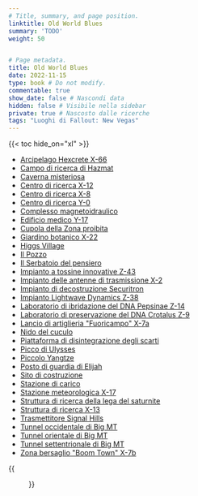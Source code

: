 ```yaml
---
# Title, summary, and page position.
linktitle: Old World Blues
summary: 'TODO'
weight: 50


# Page metadata.
title: Old World Blues
date: 2022-11-15
type: book # Do not modify.
commentable: true
show_date: false # Nascondi data
hidden: false # Visibile nella sidebar
private: true # Nascosto dalle ricerche
tags: "Luoghi di Fallout: New Vegas"
---
```




{{< toc hide_on="xl" >}}

<div class="fnv">


- [Arcipelago Hexcrete X-66](../arcipelago-hexcrete-x-66)
- [Campo di ricerca di Hazmat](../campo-di-ricerca-di-hazmat)
- [Caverna misteriosa](../caverna-misteriosa)
- [Centro di ricerca X-12](../centro-di-ricerca-x-12)
- [Centro di ricerca X-8](../centro-di-ricerca-x-8)
- [Centro di ricerca Y-0](../centro-di-ricerca-y-0)
- [Complesso magnetoidraulico](../complesso-magnetoidraulico)
- [Edificio medico Y-17](../edificio-medico-y-17)
- [Cupola della Zona proibita](../cupola-della-zona-proibita)
- [Giardino botanico X-22](../giardino-botanico-x-22)
- [Higgs Village](../higgs-village)
- [Il Pozzo](../il-pozzo)
- [Il Serbatoio del pensiero](../il-serbatoio-del-pensiero)
- [Impianto a tossine innovative Z-43](../impianto-a-tossine-innovative-z-43)
- [Impianto delle antenne di trasmissione X-2](../impianto-delle-antenne-di-trasmissione-x-2)
- [Impianto di decostruzione Securitron](../impianto-di-decostruzione-securitron)
- [Impianto Lightwave Dynamics Z-38](../impianto-lightwave-dynamics-z-38)
- [Laboratorio di ibridazione del DNA Pepsinae Z-14](../laboratorio-di-ibridazione-del-dna-pepsinae-z-14)
- [Laboratorio di preservazione del DNA Crotalus Z-9](../laboratorio-di-preservazione-del-dna-crotalus-z-9)
- [Lancio di artiglieria "Fuoricampo" X-7a](../lancio-di-artiglieria-fuoricampo-x-7a) 
- [Nido del cuculo](../nido-del-cuculo)
- [Piattaforma di disintegrazione degli scarti](../piattaforma-di-disintegrazione-degli-scarti)
- [Picco di Ulysses](../picco-di-ulysses)
- [Piccolo Yangtze](../piccolo-yangtze)
- [Posto di guardia di Elijah](../posto-di-guardia-di-elijah)
- [Sito di costruzione](../sito-di-costruzione)
- [Stazione di carico](../stazione-di-carico)
- [Stazione meteorologica X-17](../stazione-meteorologica-x-17)
- [Struttura di ricerca della lega del saturnite](../struttura-di-ricerca-della-lega-del-saturnite)
- [Struttura di ricerca X-13](../struttura-di-ricerca-x-13)
- [Trasmettitore Signal Hills](../trasmettitore-signal-hills)
- [Tunnel occidentale di Big MT](../tunnel-occidentale-di-big-mt)
- [Tunnel orientale di Big MT](../tunnel-orientale-di-big-mt)
- [Tunnel settentrionale di Big MT](../tunnel-settentrionale-di-big-mt)
- [Zona bersaglio "Boom Town" X-7b](../zona-bersaglio-boom-town-x-7b) 

{{<figure src="fnv/FNV_Big_MT">}}


</div>